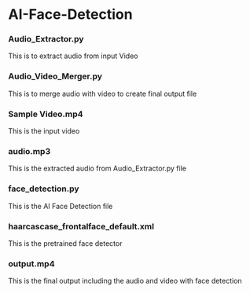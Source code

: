 # AI-Face-Detection

### Audio_Extractor.py

This is to extract audio from input Video

### Audio_Video_Merger.py

This is to merge audio with video to create final output file

### Sample Video.mp4

This is the input video

### audio.mp3

This is the extracted audio from Audio_Extractor.py file

### face_detection.py

This is the AI Face Detection file

### haarcascase_frontalface_default.xml

This is the pretrained face detector

### output.mp4

This is the final output including the audio and video with face detection
